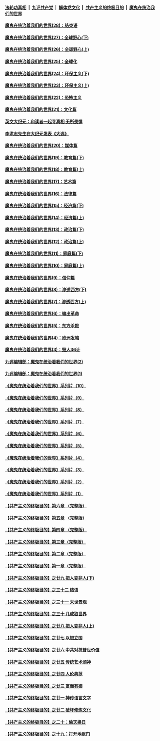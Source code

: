 

####  [法轮功真相](../../../../basic/blob/master/README.md?t=04080702) &nbsp;|&nbsp; [九评共产党](../../../../9ping.md/blob/master/README.md?t=04080702) &nbsp;|&nbsp; [解体党文化](../../../../jtdwh.md/blob/master/README.md?t=04080702)  &nbsp;|&nbsp; [共产主义的终极目的](../../../../gczydzjmd.md/blob/master/README.md?t=04080702) &nbsp;|&nbsp; [魔鬼在统治我们的世界](../../../../mgztzwmdsj.md/blob/master/README.md?t=04080702) 

#### [魔鬼在统治着我们的世界(28)：结束语](../pages/nsc422/n10936246.md?t=04080702) 

#### [魔鬼在统治着我们的世界(27)：全球野心(下)](../pages/nsc422/n10928319.md?t=04080702) 

#### [魔鬼在统治着我们的世界(26)：全球野心(上)](../pages/nsc422/n10900318.md?t=04080702) 

#### [魔鬼在统治着我们的世界(25)：全球化](../pages/nsc422/n10788205.md?t=04080702) 

#### [魔鬼在统治着我们的世界(24)：环保主义(下)](../pages/nsc422/n10695307.md?t=04080702) 

#### [魔鬼在统治着我们的世界(23)：环保主义(上)](../pages/nsc422/n10688613.md?t=04080702) 

#### [魔鬼在统治着我们的世界(22)：恐怖主义](../pages/nsc422/n10614727.md?t=04080702) 

#### [魔鬼在统治着我们的世界(21)：文化篇](../pages/nsc422/n10597706.md?t=04080702) 

#### [英文大纪元：和读者一起寻真相 无所畏惧](../pages/nsc422/n12542027.md?t=04080702) 

#### [李洪志先生在大纪元发表《大选》](../pages/nsc422/n12534746.md?t=04080702) 

#### [魔鬼在统治着我们的世界(20)：媒体篇](../pages/nsc422/n10586579.md?t=04080702) 

#### [魔鬼在统治着我们的世界(19)：教育篇(下)](../pages/nsc422/n10564808.md?t=04080702) 

#### [魔鬼在统治着我们的世界(18)：教育篇(上)](../pages/nsc422/n10526970.md?t=04080702) 

#### [魔鬼在统治着我们的世界(17)：艺术篇](../pages/nsc422/n10499093.md?t=04080702) 

#### [魔鬼在统治着我们的世界(16)：法律篇](../pages/nsc422/n10485969.md?t=04080702) 

#### [魔鬼在统治着我们的世界(15)：经济篇(下)](../pages/nsc422/n10469975.md?t=04080702) 

#### [魔鬼在统治着我们的世界(14)：经济篇(上)](../pages/nsc422/n10457370.md?t=04080702) 

#### [魔鬼在统治着我们的世界(13)：政治篇(下)](../pages/nsc422/n10448270.md?t=04080702) 

#### [魔鬼在统治着我们的世界(12)：政治篇(上)](../pages/nsc422/n10444576.md?t=04080702) 

#### [魔鬼在统治着我们的世界(11)：家庭篇(下)](../pages/nsc422/n10440961.md?t=04080702) 

#### [魔鬼在统治着我们的世界(10)：家庭篇(上)](../pages/nsc422/n10435448.md?t=04080702) 

#### [魔鬼在统治着我们的世界(9)：信仰篇](../pages/nsc422/n10432159.md?t=04080702) 

#### [魔鬼在统治着我们的世界(8)：渗透西方(下)](../pages/nsc422/n10429603.md?t=04080702) 

#### [魔鬼在统治着我们的世界(7)：渗透西方(上)](../pages/nsc422/n10426013.md?t=04080702) 

#### [魔鬼在统治着我们的世界(6)：输出革命](../pages/nsc422/n10421536.md?t=04080702) 

#### [魔鬼在统治着我们的世界(5)：东方杀戮](../pages/nsc422/n10417707.md?t=04080702) 

#### [魔鬼在统治着我们的世界(4)：欧洲发端](../pages/nsc422/n10414890.md?t=04080702) 

#### [魔鬼在统治着我们的世界(3)：毁人36计](../pages/nsc422/n10411583.md?t=04080702) 

#### [九评编辑部：魔鬼在统治着我们的世界(2)](../pages/nsc422/n10410036.md?t=04080702) 

#### [九评编辑部：魔鬼在统治着我们的世界(1)](../pages/nsc422/n10406825.md?t=04080702) 

#### [《魔鬼在统治着我们的世界》系列片（10）](../pages/nsc422/n12292670.md?t=04080702) 

#### [《魔鬼在统治着我们的世界》系列片（9）](../pages/nsc422/n12290859.md?t=04080702) 

#### [《魔鬼在统治着我们的世界》系列片（8）](../pages/nsc422/n12287445.md?t=04080702) 

#### [《魔鬼在统治着我们的世界》系列片（7）](../pages/nsc422/n12283425.md?t=04080702) 

#### [《魔鬼在统治着我们的世界》系列片（6）](../pages/nsc422/n12282314.md?t=04080702) 

#### [《魔鬼在统治着我们的世界》系列片（5）](../pages/nsc422/n12281419.md?t=04080702) 

#### [《魔鬼在统治着我们的世界》系列片（4）](../pages/nsc422/n12274024.md?t=04080702) 

#### [《魔鬼在统治着我们的世界》系列片（3）](../pages/nsc422/n12271322.md?t=04080702) 

#### [《魔鬼在统治着我们的世界》系列片（2）](../pages/nsc422/n12269049.md?t=04080702) 

#### [《魔鬼在统治着我们的世界》系列片（1）](../pages/nsc422/n12267575.md?t=04080702) 

#### [【共产主义的终极目的】第六章 （完整版）](../pages/nsc422/n11428913.md?t=04080702) 

#### [【共产主义的终极目的】第五章 （完整版）](../pages/nsc422/n11428912.md?t=04080702) 

#### [【共产主义的终极目的】第四章 （完整版）](../pages/nsc422/n11428907.md?t=04080702) 

#### [【共产主义的终极目的】第三章（完整版）](../pages/nsc422/n11428848.md?t=04080702) 

#### [【共产主义的终极目的】第二章（完整版）](../pages/nsc422/n11428831.md?t=04080702) 

#### [【共产主义的终极目的】第一章（完整版）](../pages/nsc422/n11417651.md?t=04080702) 

#### [【共产主义的终极目的】之廿九 把人变非人(下)](../pages/nsc422/n11344140.md?t=04080702) 

#### [【共产主义的终极目的】之三十二 结语](../pages/nsc422/n11360535.md?t=04080702) 

#### [【共产主义的终极目的】之三十一 末世景观](../pages/nsc422/n11351129.md?t=04080702) 

#### [【共产主义的终极目的】之三十 几成狼世界](../pages/nsc422/n11348280.md?t=04080702) 

#### [【共产主义的终极目的】之廿八 把人变非人(上)](../pages/nsc422/n11340492.md?t=04080702) 

#### [【共产主义的终极目的】之廿七 以恨立国](../pages/nsc422/n11336944.md?t=04080702) 

#### [【共产主义的终极目的】之廿六 中共对抗普世价值](../pages/nsc422/n11324785.md?t=04080702) 

#### [【共产主义的终极目的】之廿五 传统艺术颂神](../pages/nsc422/n11296396.md?t=04080702) 

#### [【共产主义的终极目的】之廿四 人伦典范](../pages/nsc422/n11296397.md?t=04080702) 

#### [【共产主义的终极目的】之廿三 富而有德](../pages/nsc422/n11283598.md?t=04080702) 

#### [【共产主义的终极目的】之廿一 神传语言文字](../pages/nsc422/n11263265.md?t=04080702) 

#### [【共产主义的终极目的】之廿二 破坏修炼文化](../pages/nsc422/n11245728.md?t=04080702) 

#### [【共产主义的终极目的】之二十：偷天换日](../pages/nsc422/n11238846.md?t=04080702) 

#### [【共产主义的终极目的】之十九：打开地狱门](../pages/nsc422/n11206376.md?t=04080702) 


